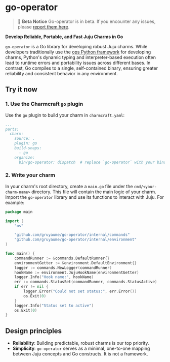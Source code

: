 # go-operator

> :construction: **Beta Notice**
> Go-operator is in beta. If you encounter any issues, please [report them here](https://github.com/gruyaume/go-operator/issues). 

**Develop Reliable, Portable, and Fast Juju Charms in Go**

`go-operator` is a Go library for developing robust Juju charms. While developers traditionally use the [ops Python framework](https://github.com/canonical/operator) for developing charms, Python's dynamic typing and interpreter-based execution often lead to runtime errors and portability issues across different bases. In contrast, Go compiles to a single, self-contained binary, ensuring greater reliability and consistent behavior in any environment.

## Try it now

### 1. Use the Charmcraft `go` plugin

Use the `go` plugin to build your charm in `charmcraft.yaml`:

```yaml
...
parts:
  charm:
    source: .
    plugin: go
    build-snaps:
      - go
    organize:
      bin/go-operator: dispatch  # replace `go-operator` with your binary name
```

### 2. Write your charm

In your charm's root directory, create a `main.go` file under the `cmd/<your-charm-name>` directory. This file will contain the main logic of your charm. Import the `go-operator` library and use its functions to interact with Juju. For example:

```go
package main

import (
	"os"

	"github.com/gruyaume/go-operator/internal/commands"
	"github.com/gruyaume/go-operator/internal/environment"
)

func main() {
	commandRunner := &commands.DefaultRunner{}
	environmentGetter := &environment.DefaultEnvironment{}
	logger := commands.NewLogger(commandRunner)
	hookName := environment.JujuHookName(environmentGetter)
	logger.Info("Hook name:", hookName)
	err := commands.StatusSet(commandRunner, commands.StatusActive)
	if err != nil {
		logger.Error("Could not set status:", err.Error())
		os.Exit(0)
	}
	logger.Info("Status set to active")
	os.Exit(0)
}
```

## Design principles

- **Reliability**: Building predictable, robust charms is our top priority.
- **Simplicity**: `go-operator` serves as a minimal, one-to-one mapping between Juju concepts and Go constructs. It is not a framework.
